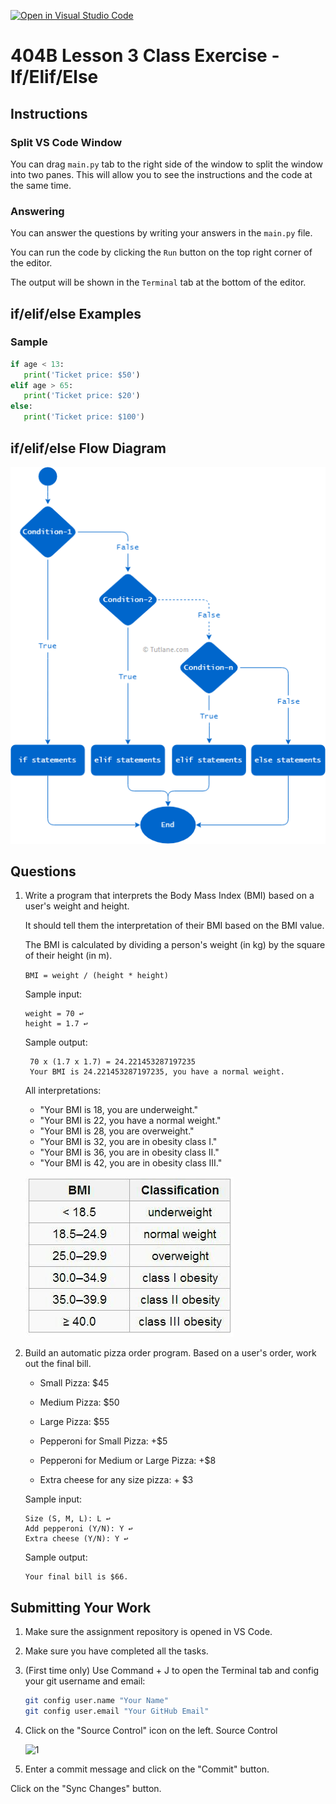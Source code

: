 [![Open in Visual Studio Code](https://classroom.github.com/assets/open-in-vscode-2e0aaae1b6195c2367325f4f02e2d04e9abb55f0b24a779b69b11b9e10269abc.svg)](https://classroom.github.com/online_ide?assignment_repo_id=17860550&assignment_repo_type=AssignmentRepo)
# 404B Lesson 3 Class Exercise - If/Elif/Else

## Instructions

### Split VS Code Window

You can drag `main.py` tab to the right side of the window to split the window into two panes. This will allow you to see the instructions and the code at the same time.

### Answering

You can answer the questions by writing your answers in the `main.py` file.

You can run the code by clicking the `Run` button on the top right corner of the editor.

The output will be shown in the `Terminal` tab at the bottom of the editor.

## if/elif/else Examples

### Sample

```python
if age < 13:
   print('Ticket price: $50')
elif age > 65:
   print('Ticket price: $20')
else:
   print('Ticket price: $100')
```

## if/elif/else Flow Diagram

![if-elif-else-diagram](if-elif-else.png)

## Questions

1. Write a program that interprets the Body Mass Index (BMI) based on a user's weight and height.

    It should tell them the interpretation of their BMI based on the BMI value.

    The BMI is calculated by dividing a person's weight (in kg) by the square of their height (in m).

    `BMI = weight / (height * height)`

    Sample input:

    ```
    weight = 70 ↩
    height = 1.7 ↩
    ```

    Sample output:

        70 x (1.7 x 1.7) = 24.221453287197235
        Your BMI is 24.221453287197235, you have a normal weight.

    All interpretations:

    - "Your BMI is 18, you are underweight."
    - "Your BMI is 22, you have a normal weight."
    - "Your BMI is 28, you are overweight."
    - "Your BMI is 32, you are in obesity class I."
    - "Your BMI is 36, you are in obesity class II."
    - "Your BMI is 42, you are in obesity class III."

    ![alt text](bmi.jpeg)

1. Build an automatic pizza order program. Based on a user's order, work out the final bill.

   - Small Pizza: $45
   - Medium Pizza: $50
   - Large Pizza: $55

   - Pepperoni for Small Pizza: +$5
   - Pepperoni for Medium or Large Pizza: +$8
   - Extra cheese for any size pizza: + $3

   Sample input:

   ```
   Size (S, M, L): L ↩
   Add pepperoni (Y/N): Y ↩
   Extra cheese (Y/N): Y ↩
   ```

   Sample output:

   ```
   Your final bill is $66.
   ```

## Submitting Your Work

1. Make sure the assignment repository is opened in VS Code.

2. Make sure you have completed all the tasks.

3. (First time only)
Use Command + J to open the Terminal tab and config your git username and email:

    ```bash
    git config user.name "Your Name"
    git config user.email "Your GitHub Email"
    ```

4. Click on the "Source Control" icon on the left. Source Control

    ![1](https://github.com/BlueinnoClassroom/404B-L2.1-Template/assets/155412668/2c31026e-c14d-484f-bb9e-dc87189a0216)

5. Enter a commit message and click on the "Commit" button.

Click on the "Sync Changes" button.
